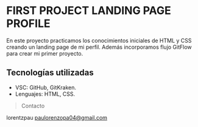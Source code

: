 # FIRST PROJECT LANDING PAGE PROFILE

En este proyecto practicamos los conocimientos iniciales de HTML y CSS creando un landing page de mi perfil. Además incorporamos flujo GitFlow para crear mi primer proyecto.

## Tecnologías utilizadas

- VSC: GitHub, GitKraken.
- Lenguajes: HTML, CSS.

> Contacto

lorentzpau
paulorenzopa04@gmail.com
